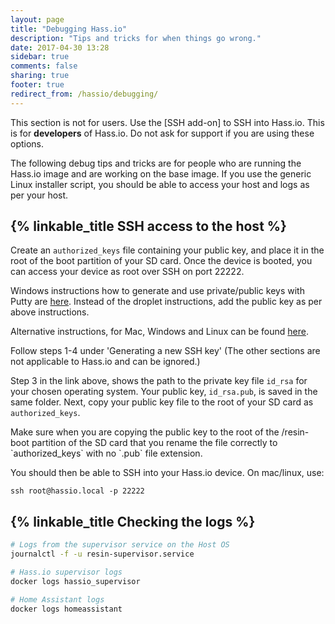 ```yaml
---
layout: page
title: "Debugging Hass.io"
description: "Tips and tricks for when things go wrong."
date: 2017-04-30 13:28
sidebar: true
comments: false
sharing: true
footer: true
redirect_from: /hassio/debugging/
---
```


<p class='note warning'>
This section is not for users. Use the [SSH add-on] to SSH into Hass.io. This is for <b>developers</b> of Hass.io. Do not ask for support if you are using these options.
</p>

[SSH add-on]: /addons/ssh/

The following debug tips and tricks are for people who are running the Hass.io image and are working on the base image. If you use the generic Linux installer script, you should be able to access your host and logs as per your host.

## {% linkable_title SSH access to the host %}

Create an `authorized_keys` file containing your public key, and place it in the root of the boot partition of your SD card. Once the device is booted, you can access your device as root over SSH on port 22222.

Windows instructions how to generate and use private/public keys with Putty are [here][windows-keys]. Instead of the droplet instructions, add the public key as per above instructions.

Alternative instructions, for Mac, Windows and Linux can be found [here](https://help.github.com/articles/generating-a-new-ssh-key-and-adding-it-to-the-ssh-agent/#platform-mac).

Follow steps 1-4 under 'Generating a new SSH key' (The other sections are not applicable to Hass.io and can be ignored.)

Step 3 in the link above, shows the path to the private key file `id_rsa` for your chosen operating system. Your public key, `id_rsa.pub`, is saved in the same folder. Next, copy your public key file to the root of your SD card as `authorized_keys`.

<p class='note'>
Make sure when you are copying the public key to the root of the /resin-boot partition of the SD card that you rename the file correctly to `authorized_keys` with no `.pub` file extension.
</p> 

You should then be able to SSH into your Hass.io device. On mac/linux, use:
```
ssh root@hassio.local -p 22222
```

## {% linkable_title Checking the logs %}

```bash
# Logs from the supervisor service on the Host OS
journalctl -f -u resin-supervisor.service

# Hass.io supervisor logs
docker logs hassio_supervisor

# Home Assistant logs
docker logs homeassistant
```

[windows-keys]: https://www.digitalocean.com/community/tutorials/how-to-use-ssh-keys-with-putty-on-digitalocean-droplets-windows-users
